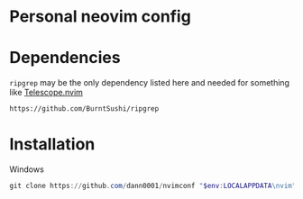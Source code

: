 # Personal neovim config
# Dependencies
`ripgrep` may be the only dependency listed here and needed for something like [Telescope.nvim](https://github.com/nvim-telescope/telescope.nvim)
```
https://github.com/BurntSushi/ripgrep
```
# Installation
Windows
```ps1
git clone https://github.com/dann0001/nvimconf "$env:LOCALAPPDATA\nvim";Remove-Item -Path "$env:LOCALAPPDATA\nvim\README.md";Remove-Item -Recurse -Force "$env:LOCALAPPDATA\nvim\.git"
```
